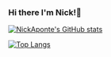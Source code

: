 ### Hi there I'm Nick!👋
[![NickAponte's GitHub stats](https://github-readme-stats.vercel.app/api?username=NickAponte&theme=radical&hide=stars,issues)](https://github.com/NickAponte/github-readme-stats)

[![Top Langs](https://github-readme-stats.vercel.app/api/top-langs/?username=NickAponte&theme=radical&layout=compact)](https://github.com/NickAponte/github-readme-stats)



















<!--
**NickAponte/NickAponte** is a ✨ _special_ ✨ repository because its `README.md` (this file) appears on your GitHub profile.

Here are some ideas to get you started:

- 🔭 I’m currently working on ...
- 🌱 I’m currently learning ...
- 👯 I’m looking to collaborate on ...
- 🤔 I’m looking for help with ...
- 💬 Ask me about ...
- 📫 How to reach me: ...
- 😄 Pronouns: ...
- ⚡ Fun fact: ...
-->
